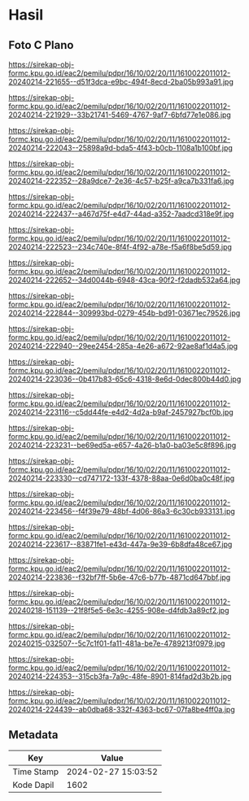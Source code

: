 # Hasil

## Foto C Plano

https://sirekap-obj-formc.kpu.go.id/eac2/pemilu/pdpr/16/10/02/20/11/1610022011012-20240214-221655--d51f3dca-e9bc-494f-8ecd-2ba05b993a91.jpg

https://sirekap-obj-formc.kpu.go.id/eac2/pemilu/pdpr/16/10/02/20/11/1610022011012-20240214-221929--33b21741-5469-4767-9af7-6bfd77e1e086.jpg

https://sirekap-obj-formc.kpu.go.id/eac2/pemilu/pdpr/16/10/02/20/11/1610022011012-20240214-222043--25898a9d-bda5-4f43-b0cb-1108a1b100bf.jpg

https://sirekap-obj-formc.kpu.go.id/eac2/pemilu/pdpr/16/10/02/20/11/1610022011012-20240214-222352--28a9dce7-2e36-4c57-b25f-a9ca7b331fa6.jpg

https://sirekap-obj-formc.kpu.go.id/eac2/pemilu/pdpr/16/10/02/20/11/1610022011012-20240214-222437--a467d75f-e4d7-44ad-a352-7aadcd318e9f.jpg

https://sirekap-obj-formc.kpu.go.id/eac2/pemilu/pdpr/16/10/02/20/11/1610022011012-20240214-222523--234c740e-8f4f-4f92-a78e-f5a6f8be5d59.jpg

https://sirekap-obj-formc.kpu.go.id/eac2/pemilu/pdpr/16/10/02/20/11/1610022011012-20240214-222652--34d0044b-6948-43ca-90f2-f2dadb532a64.jpg

https://sirekap-obj-formc.kpu.go.id/eac2/pemilu/pdpr/16/10/02/20/11/1610022011012-20240214-222844--309993bd-0279-454b-bd91-03671ec79526.jpg

https://sirekap-obj-formc.kpu.go.id/eac2/pemilu/pdpr/16/10/02/20/11/1610022011012-20240214-222940--29ee2454-285a-4e26-a672-92ae8af1d4a5.jpg

https://sirekap-obj-formc.kpu.go.id/eac2/pemilu/pdpr/16/10/02/20/11/1610022011012-20240214-223036--0b417b83-65c6-4318-8e6d-0dec800b44d0.jpg

https://sirekap-obj-formc.kpu.go.id/eac2/pemilu/pdpr/16/10/02/20/11/1610022011012-20240214-223116--c5dd44fe-e4d2-4d2a-b9af-2457927bcf0b.jpg

https://sirekap-obj-formc.kpu.go.id/eac2/pemilu/pdpr/16/10/02/20/11/1610022011012-20240214-223231--be69ed5a-e657-4a26-b1a0-ba03e5c8f896.jpg

https://sirekap-obj-formc.kpu.go.id/eac2/pemilu/pdpr/16/10/02/20/11/1610022011012-20240214-223330--cd747172-133f-4378-88aa-0e6d0ba0c48f.jpg

https://sirekap-obj-formc.kpu.go.id/eac2/pemilu/pdpr/16/10/02/20/11/1610022011012-20240214-223456--f4f39e79-48bf-4d06-86a3-6c30cb933131.jpg

https://sirekap-obj-formc.kpu.go.id/eac2/pemilu/pdpr/16/10/02/20/11/1610022011012-20240214-223617--83871fe1-e43d-447a-9e39-6b8dfa48ce67.jpg

https://sirekap-obj-formc.kpu.go.id/eac2/pemilu/pdpr/16/10/02/20/11/1610022011012-20240214-223836--f32bf7ff-5b6e-47c6-b77b-4871cd647bbf.jpg

https://sirekap-obj-formc.kpu.go.id/eac2/pemilu/pdpr/16/10/02/20/11/1610022011012-20240218-151139--21f8f5e5-6e3c-4255-908e-d4fdb3a89cf2.jpg

https://sirekap-obj-formc.kpu.go.id/eac2/pemilu/pdpr/16/10/02/20/11/1610022011012-20240215-032507--5c7c1f01-fa11-481a-be7e-4789213f0979.jpg

https://sirekap-obj-formc.kpu.go.id/eac2/pemilu/pdpr/16/10/02/20/11/1610022011012-20240214-224353--315cb3fa-7a9c-48fe-8901-814fad2d3b2b.jpg

https://sirekap-obj-formc.kpu.go.id/eac2/pemilu/pdpr/16/10/02/20/11/1610022011012-20240214-224439--ab0dba68-332f-4363-bc67-07fa8be4ff0a.jpg


## Metadata

| Key        | Value               |
| ---------- | ------------------- |
| Time Stamp | 2024-02-27 15:03:52 |
| Kode Dapil | 1602                |



